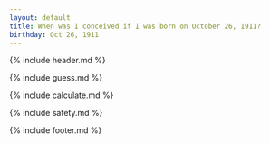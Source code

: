 ```yaml
---
layout: default
title: When was I conceived if I was born on October 26, 1911?
birthday: Oct 26, 1911
---
```


{% include header.md %}

{% include guess.md %}

{% include calculate.md %}

{% include safety.md %}

{% include footer.md %}



